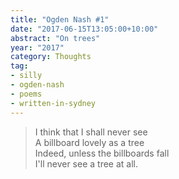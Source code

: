 ```yaml
---
title: "Ogden Nash #1"
date: "2017-06-15T13:05:00+10:00"
abstract: "On trees"
year: "2017"
category: Thoughts
tag:
- silly
- ogden-nash
- poems
- written-in-sydney
---
```

> I think that I shall never see  
> A billboard lovely as a tree  
> Indeed, unless the billboards fall  
> I'll never see a tree at all.

